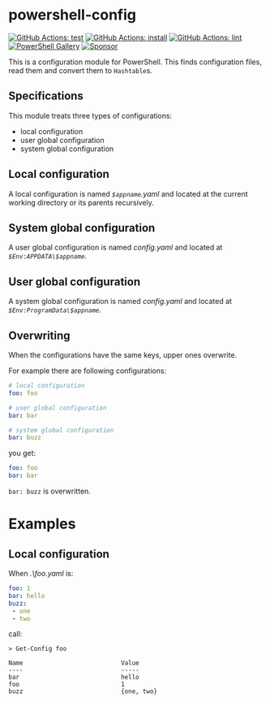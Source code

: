 # powershell-config

[![GitHub Actions: test](https://github.com/kakkun61/powershell-config/workflows/test/badge.svg)](https://github.com/kakkun61/powershell-config/actions?query=workflow%3Atest) [![GitHub Actions: install](https://github.com/kakkun61/powershell-config/workflows/install/badge.svg)](https://github.com/kakkun61/powershell-config/actions?query=workflow%3Ainstall) [![GitHub Actions: lint](https://github.com/kakkun61/powershell-config/workflows/lint/badge.svg)](https://github.com/kakkun61/powershell-config/actions?query=workflow%3Alint) [![PowerShell Gallery](https://img.shields.io/powershellgallery/p/config.svg)](https://www.powershellgallery.com/packages/config/) [![Sponsor](https://img.shields.io/badge/Sponsor-%E2%9D%A4-red?logo=GitHub)](https://github.com/sponsors/kakkun61)

This is a configuration module for PowerShell. This finds configuration files, read them and convert them to `Hashtable`s.

## Specifications

This module treats three types of configurations:

- local configuration
- user global configuration
- system global configuration

## Local configuration

A local configuration is named _`$appname`.yaml_ and located at the current working directory or its parents recursively.

## System global configuration

A user global configuration is named _config.yaml_ and located at _`$Env:APPDATA\$appname`_.

## User global configuration

A system global configuration is named _config.yaml_ and located at _`$Env:ProgramData\$appname`_.

## Overwriting

When the configurations have the same keys, upper ones overwrite.

For example there are following configurations:

```yaml
# local configuration
foo: foo

# user global configuration
bar: bar

# system global configuration
bar: buzz
```

you get:

```yaml
foo: foo
bar: bar
```

`bar: buzz` is overwritten.

# Examples

## Local configuration

When _.\foo.yaml_ is:

```yaml
foo: 1
bar: hello
buzz:
 - one
 - two
```

call:

```
> Get-Config foo

Name                           Value
----                           -----
bar                            hello
foo                            1
buzz                           {one, two}
```
